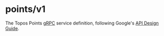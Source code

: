 # points/v1

The Topos Points [gRPC](https://grpc.io/) service definition, following Google's [API Design Guide](https://cloud.google.com/apis/design/).

